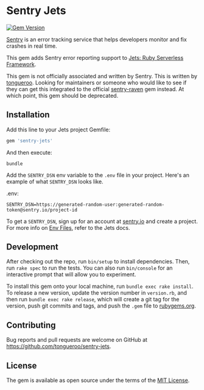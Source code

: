# Sentry Jets

[![Gem Version](https://img.shields.io/gem/v/sentry-jets.svg)](https://rubygems.org/gems/sentry-jets)

[Sentry](https://sentry.io) is an error tracking service that helps developers monitor and fix crashes in real time.

This gem adds Sentry error reporting support to [Jets: Ruby Serverless Framework](http://rubyonjets.com/).

This gem is not officially associated and written by Sentry. This is written by [tongueroo](https://www.linkedin.com/in/tongueroo/).  Looking for maintainers or someone who would like to see if they can get this integrated to the official [sentry-raven](https://github.com/getsentry/raven-ruby) gem instead. At which point, this gem should be deprecated.

## Installation

Add this line to your Jets project Gemfile:

```ruby
gem 'sentry-jets'
```

And then execute:

    bundle

Add the `SENTRY_DSN` env variable to the `.env` file in your project.  Here's an example of what `SENTRY_DSN` looks like.

.env:

    SENTRY_DSN=https://generated-random-user:generated-random-token@sentry.io/project-id

To get a `SENTRY_DSN`, sign up for an account at [sentry.io](https://sentry.io) and create a project.  For more info on [Env Files](http://rubyonjets.com/docs/env-files/), refer to the Jets docs.

## Development

After checking out the repo, run `bin/setup` to install dependencies. Then, run `rake spec` to run the tests. You can also run `bin/console` for an interactive prompt that will allow you to experiment.

To install this gem onto your local machine, run `bundle exec rake install`. To release a new version, update the version number in `version.rb`, and then run `bundle exec rake release`, which will create a git tag for the version, push git commits and tags, and push the `.gem` file to [rubygems.org](https://rubygems.org).

## Contributing

Bug reports and pull requests are welcome on GitHub at https://github.com/tongueroo/sentry-jets.

## License

The gem is available as open source under the terms of the [MIT License](https://opensource.org/licenses/MIT).
